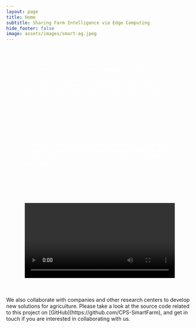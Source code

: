 ```yaml
---
layout: page
title: Home
subtitle: Sharing Farm Intelligence via Edge Computing
hide_footer: false
image: assets/images/smart-ag.jpeg
---
```

<style>
  .image-background {
  background-repeat: no-repeat;
  background-size: cover;
  padding: 50px; /* Adjust the padding as needed */
  color: white; /* Text color for legibility */
}

.video-background {
  padding: 50px; /* Adjust the padding as needed */
}

</style>
<div class="image-background" style="background-image: url('../assets/images/gallery/members.jpg');">
  <div class="text">
    Welcome to the Sharing Farm Intelligence project.

    More than 10 researchers involved in developing solutions to improve agriculture and food production in the context of climate change and population growth. The project is funded by the [NSF](https://www.nsf.gov/).
  </div>
</div>

<div class="image-background" style="background-image: url('../assets/images/gallery/members2.jpg');">
  <div class="text">
    The partnership between a plant science center, a remote sensing lab, and a computer science department is a unique opportunity to develop innovative solutions in the field of agriculture.
  </div>
</div>

<div class="video-background">
  <video width="100%" controls>
    <source src="../assets/videos/cps.mp4" type="video/mp4">
    Your browser does not support the video tag.
  </video>
</div>

<div class="text">
  We also collaborate with companies and other research centers to develop new solutions for agriculture. Please take a look at the source code related to this project on [GitHub](https://github.com/CPS-SmartFarm), and get in touch if you are interested in collaborating with us.
</div>

